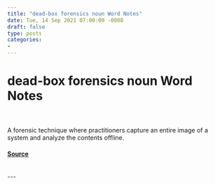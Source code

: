 ```yaml
---
title: "dead-box forensics noun Word Notes"
date: Tue, 14 Sep 2021 07:00:00 -0000
draft: false
type: posts
categories: 
- 
---
```

# dead-box forensics noun Word Notes

<br/>

<br/>
A forensic technique where practitioners capture an entire image of a system and analyze the contents offline.

#### [Source](https://thecyberwire.com/podcasts/word-notes/64/notes)

<br/>
---
